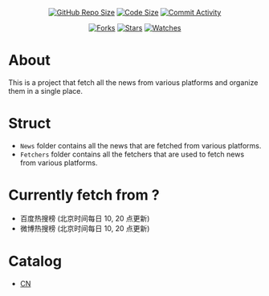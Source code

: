 ﻿<p align="center">
    <a href="#"><img src="https://img.shields.io/github/repo-size/Dynesshely/EverydayNews?color=%234682B4" alt="GitHub Repo Size"></a>
    <a href="#"><img src="https://img.shields.io/github/languages/code-size/Dynesshely/EverydayNews" alt="Code Size"></a>
    <a href="https://github.com/Dynesshely/EverydayNews/commits/"><img src="https://img.shields.io/github/commit-activity/m/Dynesshely/EverydayNews" alt="Commit Activity"></a>
</p>

<p align="center">
    <a href="https://github.com/Dynesshely/EverydayNews/network/members"><img src="https://img.shields.io/github/forks/Dynesshely/EverydayNews?style=social" alt="Forks"></a>
    <a href="https://github.com/Dynesshely/EverydayNews/stargazers"><img src="https://img.shields.io/github/stars/Dynesshely/EverydayNews?style=social" alt="Stars"></a>
    <a href="https://github.com/Dynesshely/EverydayNews/watchers"><img src="https://img.shields.io/github/watchers/Dynesshely/EverydayNews?style=social" alt="Watches"></a>
</p>

# About

This is a project that fetch all the news from various platforms and organize them in a single place.

# Struct

- `News` folder contains all the news that are fetched from various platforms.
- `Fetchers` folder contains all the fetchers that are used to fetch news from various platforms.

# Currently fetch from ?

- 百度热搜榜 (北京时间每日 10, 20 点更新)
- 微博热搜榜 (北京时间每日 10, 20 点更新)

# Catalog

- [CN](./News/CN/)

